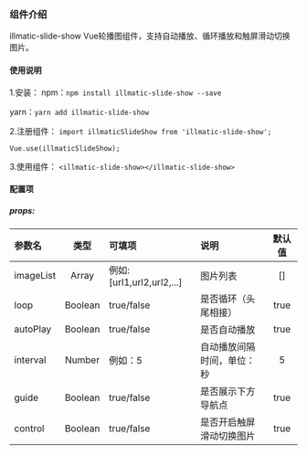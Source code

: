 ### 组件介绍
illmatic-slide-show
Vue轮播图组件，支持自动播放、循环播放和触屏滑动切换图片。

#### 使用说明

1.安装：
npm：`npm install illmatic-slide-show --save`

yarn：`yarn add illmatic-slide-show`

2.注册组件：
`import illmaticSlideShow from 'illmatic-slide-show';`

`Vue.use(illmaticSlideShow);`

3.使用组件：
`<illmatic-slide-show></illmatic-slide-show>`


#### 配置项

##### props:

|参数名   |类型   |可填项   |说明   |默认值
| :------------ | :------------: | :------------ | :------------ |:------------:
|imageList   |Array   |例如:[url1,url2,url2,...]   |图片列表   |[]
|loop   |Boolean   |true/false   |是否循环（头尾相接）   |true
|autoPlay   |Boolean   |true/false   |是否自动播放   |true
|interval   |Number   |例如：5   |自动播放间隔时间，单位：秒   |5
|guide   |Boolean   |true/false   |是否展示下方导航点   |true
|control   |Boolean   |true/false   |是否开启触屏滑动切换图片   |true